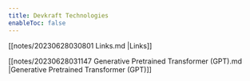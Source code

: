 ```yaml
---
title: Devkraft Technologies
enableToc: false
---
```


[[notes/20230628030801 Links.md |Links]]

[[notes/20230628031147 Generative Pretrained Transformer (GPT).md |Generative Pretrained Transformer (GPT)]]